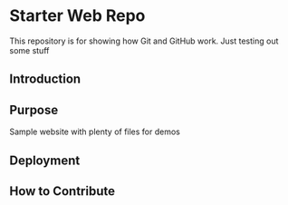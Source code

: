 # Starter Web Repo

This repository is for showing how Git and GitHub work.  Just testing out some stuff

## Introduction

## Purpose

Sample website with plenty of files for demos

## Deployment

## How to Contribute